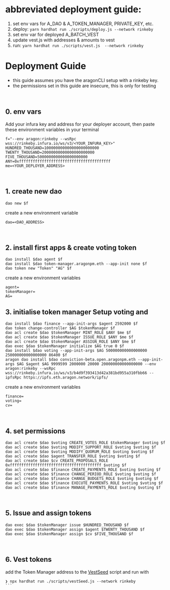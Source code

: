 # abbreviated deployment guide:

1. set env vars for A_DAO & A_TOKEN_MANAGER, PRIVATE_KEY, etc.
2. deploy: `yarn hardhat run ./scripts/deploy.js --network rinkeby`
3. set env var for deployed A_BATCH_VEST
4. update vest.js with addresses & amounts to vest
5. run: `yarn hardhat run ./scripts/vest.js  --network rinkeby`



# Deployment Guide
- this guide assumes you have the aragonCLI setup with a rinkeby key.
- the permissions set in this guide are insecure, this is only for testing
<br>

## 0. env vars
Add your infura key and address for your deployer account, then paste these environment variables in your terminal
```
f="--env aragon:rinkeby --wsRpc wss://rinkeby.infura.io/ws/v3/<YOUR_INFURA_KEY>"
HUNDRED_THOUSAND=100000000000000000000000
TWENTY_THOUSAND=20000000000000000000000
FIVE_THOUSAND=5000000000000000000000
ANY=0xffffffffffffffffffffffffffffffffffffffff
me=<YOUR_DEPLOYER_ADDRESS>
```
<br>

## 1. create new dao
```  
dao new $f
```

create a new environment variable
```
dao=<DAO_ADDRESS>
```

<br>

## 2. install first apps & create voting token 
```
dao install $dao agent $f
dao install $dao token-manager.aragonpm.eth --app-init none $f 
dao token new "Token" "AG" $f
```

create a new environment variables
```
agent=
tokenManager=
AG=
```

## 3. initialise token manager Setup voting and 
```
dao install $dao finance --app-init-args $agent 2592000 $f
dao token change-controller $AG $tokenManager $f
dao acl create $dao $tokenManager MINT_ROLE $ANY $me $f
dao acl create $dao $tokenManager ISSUE_ROLE $ANY $me $f
dao acl create $dao $tokenManager ASSIGN_ROLE $ANY $me $f
dao exec $dao $tokenManager initialize $AG true 0 $f
dao install $dao voting --app-init-args $AG 500000000000000000 250000000000000000 86400 $f
aragon dao install $dao conviction-beta.open.aragonpm.eth --app-init-args $AG $agent $AG 9999599 2000000 20000 200000000000000000 --env aragon:rinkeby --wsRpc wss://rinkeby.infura.io/ws/v3/b4d9f393413d42a381bd955a310fbb66 --ipfsRpc https://ipfs.eth.aragon.network/ipfs/
```

create a new environment variables
```
finance=
voting=
cv=
```

<br>

## 4. set permissions
```
dao acl create $dao $voting CREATE_VOTES_ROLE $tokenManager $voting $f
dao acl create $dao $voting MODIFY_SUPPORT_ROLE $voting $voting $f
dao acl create $dao $voting MODIFY_QUORUM_ROLE $voting $voting $f
dao acl create $dao $agent TRANSFER_ROLE $voting $voting $f
dao acl create $dao $cv CREATE_PROPOSALS_ROLE 0xffffffffffffffffffffffffffffffffffffffff $voting $f
dao acl create $dao $finance CREATE_PAYMENTS_ROLE $voting $voting $f
dao acl create $dao $finance CHANGE_PERIOD_ROLE $voting $voting $f
dao acl create $dao $finance CHANGE_BUDGETS_ROLE $voting $voting $f
dao acl create $dao $finance EXECUTE_PAYMENTS_ROLE $voting $voting $f
dao acl create $dao $finance MANAGE_PAYMENTS_ROLE $voting $voting $f
```

<br>

## 5. Issue and assign tokens
```
dao exec $dao $tokenManager issue $HUNDRED_THOUSAND $f
dao exec $dao $tokenManager assign $agent $TWENTY_THOUSAND $f
dao exec $dao $tokenManager assign $cv $FIVE_THOUSAND $f
```

<br>

## 6. Vest tokens

add the Token Manager address to the [VestSeed](./scripts/vestSeed.js) script and run with 
````
❯ npx hardhat run ./scripts/vestSeed.js --network rinkeby
```
